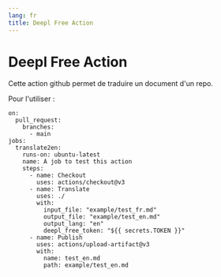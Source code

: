 ```yaml
---
lang: fr
title: Deepl Free Action
---
```


# Deepl Free Action

Cette action github permet de traduire un document d'un repo.

Pour l'utiliser :

````
on:
  pull_request:
    branches:
      - main
jobs:
  translate2en:
    runs-on: ubuntu-latest
    name: A job to test this action
    steps:
      - name: Checkout
        uses: actions/checkout@v3
      - name: Translate
        uses: ./
        with:
          input_file: "example/test_fr.md"
          output_file: "example/test_en.md"
          output_lang: "en"
          deepl_free_token: "${{ secrets.TOKEN }}"
      - name: Publish
        uses: actions/upload-artifact@v3
        with:
          name: test_en.md
          path: example/test_en.md
````
